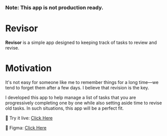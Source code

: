### Note: This app is not production ready.

# Revisor 

**Revisor** is a simple app designed to keeping track of tasks to review and revise.

# Motivation
It's not easy for someone like me to remember things for a long time—we tend to forget them after a few days.
I believe that revision is the key.

I developed this app to help manage a list of tasks that you are progressively completing one by one while also setting aside time to revise old tasks. In such situations, this app will be a perfect fit.

🎉 Try it live: [Click Here](https://revisor-free.web.app/)

🎨 Figma: [Click Here](https://www.figma.com/design/KmWzP7fq976b9738Aujdy6/Revisor)
